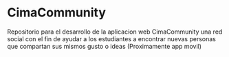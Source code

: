 # CimaCommunity
Repositorio para el desarrollo de la aplicacion web CimaCommunity una red social con el fin de ayudar a los estudiantes a encontrar nuevas personas que compartan sus mismos gusto o ideas (Proximamente app movil)
